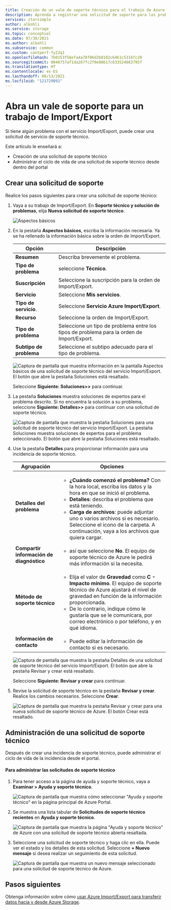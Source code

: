 ```yaml
---
title: Creación de un vale de soporte técnico para el trabajo de Azure Import/Export | Microsoft Docs
description: Aprenda a registrar una solicitud de soporte para los problemas relacionados con su trabajo de Import/Export.
services: storsimple
author: alkohli
ms.service: storage
ms.topic: conceptual
ms.date: 07/30/2021
ms.author: alkohli
ms.subservice: common
ms.custom: contperf-fy22q1
ms.openlocfilehash: 7b0153f56efa4a78f06d2b8182c64b1c5316fc20
ms.sourcegitcommit: 0046757af1da267fc2f0e88617c633524883795f
ms.translationtype: HT
ms.contentlocale: es-ES
ms.lasthandoff: 08/13/2021
ms.locfileid: "121729891"
---
```

# <a name="open-a-support-ticket-for-an-importexport-job"></a>Abra un vale de soporte para un trabajo de Import/Export

Si tiene algún problema con el servicio Import/Export, puede crear una solicitud de servicio de soporte técnico.  

Este artículo le enseñará a:

* Creación de una solicitud de soporte técnico 
* Administrar el ciclo de vida de una solicitud de soporte técnico desde dentro del portal

## <a name="create-a-support-request"></a>Crear una solicitud de soporte

Realice los pasos siguientes para crear una solicitud de soporte técnico:

1. Vaya a su trabajo de Import/Export. En **Soporte técnico y solución de problemas**, elija **Nueva solicitud de soporte técnico**.
     
    ![Aspectos básicos](./media/storage-import-export-contact-microsoft-support/import-export-support-01.png)
   
1. En la pestaña **Aspectos básicos**, escriba la información necesaria. Ya se ha rellenado la información básica sobre la orden de Import/Export.

     |Opción|Descripción|
     |------|-----------|
     |**Resumen** | Describa brevemente el problema.|
     |**Tipo de problema**|seleccione **Técnico**.|
     |**Suscripción**|Seleccione la suscripción para la orden de Import/Export. |
     |**Servicio**|Seleccione **Mis servicios**.|
     | **Tipo de servicio**.| Seleccione **Servicio Azure Import/Export**.|
     |**Recurso**|Seleccione la orden de Import/Export.|
     |**Tipo de problema**|Seleccione un tipo de problema entre los tipos de problema para la orden de Import/Export.|
     |**Subtipo de problema**|Seleccione el subtipo adecuado para el tipo de problema.|
 
     ![Captura de pantalla que muestra información en la pantalla Aspectos básicos de una solicitud de soporte técnico del servicio Import/Export. El botón que abre la pestaña Soluciones está resaltado.](./media/storage-import-export-contact-microsoft-support/import-export-support-02.png)

   Seleccione **Siguiente: Soluciones>>** para continuar.

1. La pestaña **Soluciones** muestra soluciones de expertos para el problema descrito. Si no encuentra la solución a su problema, seleccione **Siguiente: Detalles>>** para continuar con una solicitud de soporte técnico.

    ![Captura de pantalla que muestra la pestaña Soluciones para una solicitud de soporte técnico del servicio Import/Export. La pestaña Soluciones muestra soluciones de expertos para el problema seleccionado. El botón que abre la pestaña Soluciones está resaltado.](./media/storage-import-export-contact-microsoft-support/import-export-support-03.png)

1. Use la pestaña **Detalles** para proporcionar información para una incidencia de soporte técnico.

    |Agrupación|Opciones|
    |--------|-------------------|
    |**Detalles del problema**|<ul><li>**¿Cuándo comenzó el problema?** Con la hora local, escriba los datos y la hora en que se inició el problema.</li><li>**Detalles**: describa el problema que está teniendo.</li><li>**Carga de archivos**: puede adjuntar uno o varios archivos si es necesario. Seleccione el icono de la carpeta. A continuación, vaya a los archivos que quiera cargar.</li></ul>|
    |**Compartir información de diagnóstico**|<ul><li>así que seleccione **No**. El equipo de soporte técnico de Azure le pedirá más información si la necesita.</li></ul>|
    |**Método de soporte técnico**|<ul><li>Elija el valor de **Gravedad** como **C - Impacto mínimo**. El equipo de soporte técnico de Azure ajustará el nivel de gravedad en función de la información proporcionada.</li><li>De lo contrario, indique cómo le gustaría que se le comunicara, por correo electrónico o por teléfono, y en qué idioma.</li></ul>|
    |**Información de contacto**|<ul><li>Puede editar la información de contacto si es necesario.</li></ul>|

    ![Captura de pantalla que muestra la pestaña Detalles de una solicitud de soporte técnico del servicio Import/Export. El botón que abre la pestaña Revisar y crear está resaltado.](./media/storage-import-export-contact-microsoft-support/import-export-support-04.png)

    Seleccione **Siguiente: Revisar y crear** para continuar.

1. Revise la solicitud de soporte técnico en la pestaña **Revisar y crear**. Realice los cambios necesarios. Seleccione **Crear**. 

    ![Captura de pantalla que muestra la pestaña Revisar y crear para una nueva solicitud de soporte técnico de Azure. El botón Crear está resaltado.](./media/storage-import-export-contact-microsoft-support/import-export-support-05.png)


## <a name="manage-a-support-request"></a>Administración de una solicitud de soporte técnico

Después de crear una incidencia de soporte técnico, puede administrar el ciclo de vida de la incidencia desde el portal.

#### <a name="to-manage-your-support-requests"></a>Para administrar las solicitudes de soporte técnico

1. Para tener acceso a la página de ayuda y soporte técnico, vaya a **Examinar > Ayuda y soporte técnico**.

    ![Captura de pantalla que muestra cómo seleccionar "Ayuda y soporte técnico" en la página principal de Azure Portal.](./media/storage-import-export-contact-microsoft-support/manage-support-ticket-01.png)

2. Se muestra una lista tabular de **Solicitudes de soporte técnico recientes** en **Ayuda y soporte técnico**.

    ![Captura de pantalla que muestra la página "Ayuda y soporte técnico" de Azure con una solicitud de soporte técnico abierta resaltada.](./media/storage-import-export-contact-microsoft-support/manage-support-ticket-02.png) 

3. Seleccione una solicitud de soporte técnico y haga clic en ella. Puede ver el estado y los detalles de esta solicitud. Seleccione **+ Nuevo mensaje** si desea realizar un seguimiento de esta solicitud.

    ![Captura de pantalla que muestra un nuevo mensaje seleccionado para una solicitud de soporte técnico de Azure.](./media/storage-import-export-contact-microsoft-support/manage-support-ticket-03.png)


## <a name="next-steps"></a>Pasos siguientes

Obtenga información sobre cómo [usar Azure Import/Export para transferir datos hacia y desde Azure Storage](storage-import-export-service.md).
